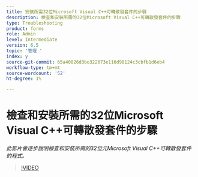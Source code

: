 ```yaml
---
title: 安裝所需32位Microsoft Visual C++可轉散發套件的步驟
description: 檢查和安裝所需的32位Microsoft Visual C++可轉散發套件的步驟
type: Troubleshooting
product: forms
role: Admin
level: Intermediate
version: 6.5
topic: '管理 '
index: y
source-git-commit: 65a40826d3be322673e116d98124c3cbfb1d6eb4
workflow-type: tm+mt
source-wordcount: '52'
ht-degree: 1%

---
```



# 檢查和安裝所需的32位Microsoft Visual C++可轉散發套件的步驟

*此影片會逐步說明檢查和安裝所需的32位元Microsoft Visual C++可轉散發套件的程式。*

>[!VIDEO](https://video.tv.adobe.com/v/335520?quality=9&learn=on)





